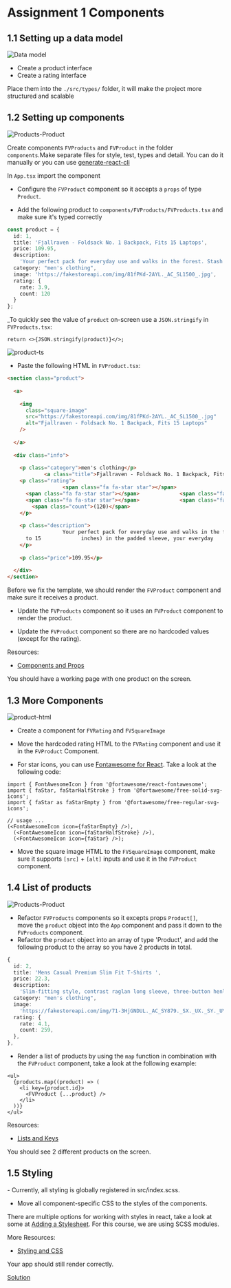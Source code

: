 # Assignment 1 Components

## 1.1 Setting up a data model

![Data model](../assets/data-model.png)

- Create a product interface
- Create a rating interface

Place them into the `./src/types/` folder, it will make the project more structured and scalable

## 1.2 Setting up components

![Products-Product](../assets/products-product.png)

Create components `FVProducts` and `FVProduct` in the folder `components`.Make separate files for style, test, types and detail.
You can do it manually or you can use [generate-react-cli](https://github.com/arminbro/generate-react-cli)

In `App.tsx` import the component <FVProducts />

- Configure the `FVProduct` component so it accepts a `props` of type `Product`.

- Add the following product to `components/FVProducts/FVProducts.tsx` and make sure it's typed correctly

```typescript
const product = {
  id: 1,
  title: 'Fjallraven - Foldsack No. 1 Backpack, Fits 15 Laptops',
  price: 109.95,
  description:
    'Your perfect pack for everyday use and walks in the forest. Stash your laptop (up to 15 inches) in the padded sleeve, your every day',
  category: "men's clothing",
  image: 'https://fakestoreapi.com/img/81fPKd-2AYL._AC_SL1500_.jpg',
  rating: {
    rate: 3.9,
    count: 120
  }
};
```

\_To quickly see the value of `product` on-screen use a `JSON.stringify` in `FVProducts.tsx`:

```tsx
return <>{JSON.stringify(product)}</>;
```

![product-ts](../assets/product-ts.png)

- Paste the following HTML in `FVProduct.tsx`:

```html
<section class="product">
       
  <a>
               
    <img
      class="square-image"
      src="https://fakestoreapi.com/img/81fPKd-2AYL._AC_SL1500_.jpg"
      alt="Fjallraven - Foldsack No. 1 Backpack, Fits 15 Laptops"
    />
           
  </a>
       
  <div class="info">
               
    <p class="category">men's clothing</p>
            <a class="title">Fjallraven - Foldsack No. 1 Backpack, Fits 15 Laptops</a>        
    <p class="rating">
                  <span class="fa fa-star star"></span>      
      <span class="fa fa-star star"></span>             <span class="fa fa-star star"></span>      
      <span class="fa fa-star star"></span>             <span class="fa fa-star-o star"></span>    
        <span class="count">(120)</span>        
    </p>
               
    <p class="description">
                  Your perfect pack for everyday use and walks in the forest. Stash your laptop (up
      to 15             inches) in the padded sleeve, your everyday        
    </p>
               
    <p class="price">109.95</p>
           
  </div>
</section>
```

Before we fix the template, we should render the `FVProduct` component and make sure it receives a product.

- Update the `FVProducts` component so it uses an `FVProduct` component to render the product.

- Update the `FVProduct` component so there are no hardcoded values (except for the rating).

Resources:

- [Components and Props](https://reactjs.org/docs/components-and-props.html)

You should have a working page with one product on the screen.

## 1.3 More Components

![product-html](../assets/product-html-components.png)

- Create a component for `FVRating` and `FVSquareImage`

- Move the hardcoded rating HTML to the `FVRating` component and use it in the `FVProduct` Component.
- For star icons, you can use [Fontawesome for React](https://fontawesome.com/v5/docs/web/use-with/react). Take a look at the following code:

```tsx
import { FontAwesomeIcon } from '@fortawesome/react-fontawesome';
import { faStar, faStarHalfStroke } from '@fortawesome/free-solid-svg-icons';
import { faStar as faStarEmpty } from '@fortawesome/free-regular-svg-icons';

// usage ...
(<FontAwesomeIcon icon={faStarEmpty} />),
  (<FontAwesomeIcon icon={faStarHalfStroke} />),
  (<FontAwesomeIcon icon={faStar} />);
```

- Move the square image HTML to the `FVSquareImage` component, make sure it supports `[src]` + `[alt]` inputs and use it in the `FVProduct` component.

## 1.4 List of products

![Products-Product](../assets/products-product.png)

- Refactor `FVProducts` components so it excepts props `Product[]`, move the `product` object into the `App` component and pass it down to the `FVProducts` component.
- Refactor the `product` object into an array of type 'Product', and add the following product to the array so you have 2 products in total.

```typescript
{
  id: 2,
  title: 'Mens Casual Premium Slim Fit T-Shirts ',
  price: 22.3,
  description:
    'Slim-fitting style, contrast raglan long sleeve, three-button henley placket, light weight & soft fabric for breathable and comfortable wearing. And Solid stitched shirts with round neck are made for durability and a great fit for casual fashion wear and diehard baseball fans. The Henley style round neckline includes a three-button placket.',
  category: "men's clothing",
  image:
    'https://fakestoreapi.com/img/71-3HjGNDUL._AC_SY879._SX._UX._SY._UY_.jpg',
  rating: {
    rate: 4.1,
    count: 259,
  },
},
```

- Render a list of products by using the `map` function in combination with the `FVProduct` component, take a look at the following example:

```tsx
<ul>
  {products.map((product) => (
    <li key={product.id}>
      <FVProduct {...product} />
    </li>
  ))}
</ul>
```

Resources:

- [Lists and Keys](https://reactjs.org/docs/lists-and-keys.html)

You should see 2 different products on the screen.

## 1.5 Styling

- Currently, all styling is globally registered in src/index.scss.

- Move all component-specific CSS to the styles of the components.

There are multiple options for working with styles in react, take a look at some at [Adding a Stylesheet](https://create-react-app.dev/docs/adding-a-stylesheet). For this course, we are using SCSS modules.

More Resources:

- [Styling and CSS](https://reactjs.org/docs/faq-styling.html)

Your app should still render correctly.

[Solution](https://github.com/FrontValue/react-training/compare/master...assignment-2)
